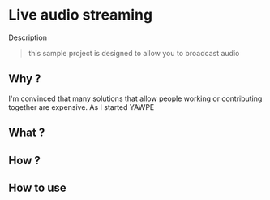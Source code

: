 # Live audio streaming

Description
> this sample project is designed to allow you to broadcast audio

## Why ?

I'm convinced that many solutions that allow people working or contributing
together are expensive.
As I started YAWPE

## What ?



## How ?



## How to use